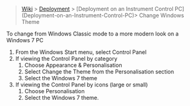 > [Wiki](Home) > [Deployment](Deployment) > [Deployment on an Instrument Control PC] (Deployment-on-an-Instrument-Control-PC)> Change Windows Theme

To change from Windows Classic mode to a more modern look on a Windows 7 PC

1. From the Windows Start menu, select Control Panel
1. If viewing the Control Panel by category
   1. Choose Appearance & Personalisation
   1. Select Change the Theme from the Personalisation section
   1. Select the Windows 7 theme
1. If viewing the Control Panel by icons (large or small)
   1. Choose Personalisation
   1. Select the Windows 7 theme.
